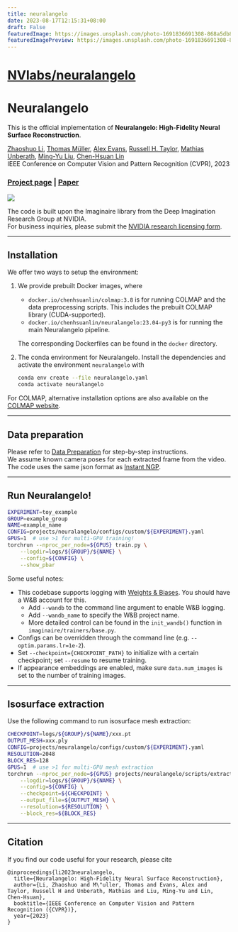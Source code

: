 ```yaml
---
title: neuralangelo
date: 2023-08-17T12:15:31+08:00
draft: False
featuredImage: https://images.unsplash.com/photo-1691836691308-868a5db822c7?ixid=M3w0NjAwMjJ8MHwxfHJhbmRvbXx8fHx8fHx8fDE2OTIyNDU2NDh8&ixlib=rb-4.0.3
featuredImagePreview: https://images.unsplash.com/photo-1691836691308-868a5db822c7?ixid=M3w0NjAwMjJ8MHwxfHJhbmRvbXx8fHx8fHx8fDE2OTIyNDU2NDh8&ixlib=rb-4.0.3
---
```


# [NVlabs/neuralangelo](https://github.com/NVlabs/neuralangelo)

# Neuralangelo
This is the official implementation of **Neuralangelo: High-Fidelity Neural Surface Reconstruction**.

[Zhaoshuo Li](https://mli0603.github.io/),
[Thomas Müller](https://tom94.net/),
[Alex Evans](https://research.nvidia.com/person/alex-evans),
[Russell H. Taylor](https://www.cs.jhu.edu/~rht/),
[Mathias Unberath](https://mathiasunberath.github.io/),
[Ming-Yu Liu](https://mingyuliu.net/),
[Chen-Hsuan Lin](https://chenhsuanlin.bitbucket.io/)  
IEEE Conference on Computer Vision and Pattern Recognition (CVPR), 2023

### [Project page](https://research.nvidia.com/labs/dir/neuralangelo/) | [Paper](https://arxiv.org/abs/2306.03092/)

<img src="assets/teaser.gif">

The code is built upon the Imaginaire library from the Deep Imagination Research Group at NVIDIA.  
For business inquiries, please submit the [NVIDIA research licensing form](https://www.nvidia.com/en-us/research/inquiries/).

--------------------------------------

## Installation
We offer two ways to setup the environment:
1. We provide prebuilt Docker images, where
    - `docker.io/chenhsuanlin/colmap:3.8` is for running COLMAP and the data preprocessing scripts. This includes the prebuilt COLMAP library (CUDA-supported).
    - `docker.io/chenhsuanlin/neuralangelo:23.04-py3` is for running the main Neuralangelo pipeline.

    The corresponding Dockerfiles can be found in the `docker` directory.
2. The conda environment for Neuralangelo. Install the dependencies and activate the environment `neuralangelo` with
    ```bash
    conda env create --file neuralangelo.yaml
    conda activate neuralangelo
    ```
For COLMAP, alternative installation options are also available on the [COLMAP website](https://colmap.github.io/).

--------------------------------------

## Data preparation
Please refer to [Data Preparation](DATA_PROCESSING.md) for step-by-step instructions.  
We assume known camera poses for each extracted frame from the video.
The code uses the same json format as [Instant NGP](https://github.com/NVlabs/instant-ngp).

--------------------------------------

## Run Neuralangelo!
```bash
EXPERIMENT=toy_example
GROUP=example_group
NAME=example_name
CONFIG=projects/neuralangelo/configs/custom/${EXPERIMENT}.yaml
GPUS=1  # use >1 for multi-GPU training!
torchrun --nproc_per_node=${GPUS} train.py \
    --logdir=logs/${GROUP}/${NAME} \
    --config=${CONFIG} \
    --show_pbar
```
Some useful notes:
- This codebase supports logging with [Weights & Biases](https://wandb.ai/site). You should have a W&B account for this.
    - Add `--wandb` to the command line argument to enable W&B logging.
    - Add `--wandb_name` to specify the W&B project name.
    - More detailed control can be found in the `init_wandb()` function in `imaginaire/trainers/base.py`.
- Configs can be overridden through the command line (e.g. `--optim.params.lr=1e-2`).
- Set `--checkpoint={CHECKPOINT_PATH}` to initialize with a certain checkpoint; set `--resume` to resume training.
- If appearance embeddings are enabled, make sure `data.num_images` is set to the number of training images.

--------------------------------------

## Isosurface extraction
Use the following command to run isosurface mesh extraction:
```bash
CHECKPOINT=logs/${GROUP}/${NAME}/xxx.pt
OUTPUT_MESH=xxx.ply
CONFIG=projects/neuralangelo/configs/custom/${EXPERIMENT}.yaml
RESOLUTION=2048
BLOCK_RES=128
GPUS=1  # use >1 for multi-GPU mesh extraction
torchrun --nproc_per_node=${GPUS} projects/neuralangelo/scripts/extract_mesh.py \
    --logdir=logs/${GROUP}/${NAME} \
    --config=${CONFIG} \
    --checkpoint=${CHECKPOINT} \
    --output_file=${OUTPUT_MESH} \
    --resolution=${RESOLUTION} \
    --block_res=${BLOCK_RES}
```

--------------------------------------

## Citation
If you find our code useful for your research, please cite
```
@inproceedings{li2023neuralangelo,
  title={Neuralangelo: High-Fidelity Neural Surface Reconstruction},
  author={Li, Zhaoshuo and M\"uller, Thomas and Evans, Alex and Taylor, Russell H and Unberath, Mathias and Liu, Ming-Yu and Lin, Chen-Hsuan},
  booktitle={IEEE Conference on Computer Vision and Pattern Recognition ({CVPR})},
  year={2023}
}
```
